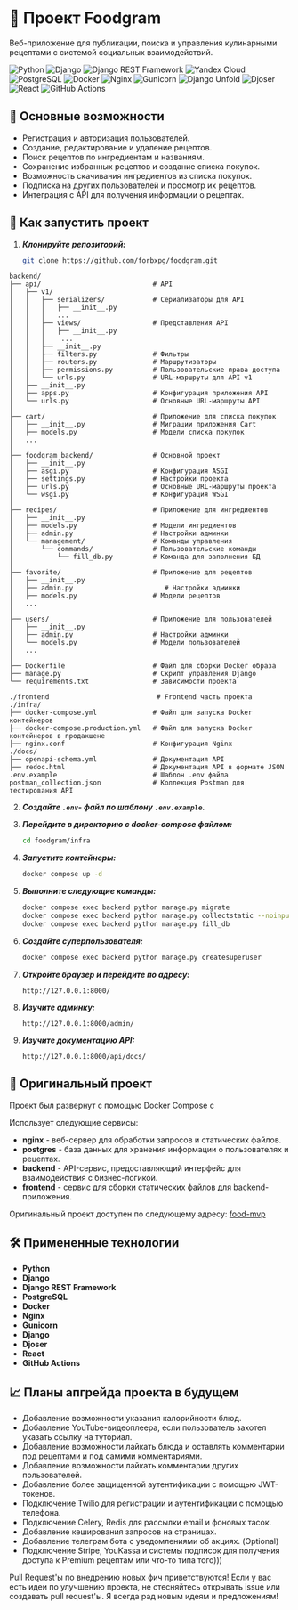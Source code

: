 # 🍕 Проект Foodgram

Веб-приложение для публикации, поиска и управления кулинарными рецептами с системой социальных взаимодействий.

![Python](https://img.shields.io/badge/Python-3.9.12-blue?logo=python&logoColor=white&style=for-the-badge&logoSize=20)
![Django](https://img.shields.io/badge/Django-4.2.20-darkgreen?logo=django&logoColor=white&style=for-the-badge&logoSize=20)
![Django REST Framework](https://img.shields.io/badge/DRF-3.16.0-darkorange?logo=django&logoColor=white&style=for-the-badge&logoSize=20)
![Yandex Cloud](https://img.shields.io/badge/Yandex_CLoud-darkred?logo=yandexcloud&logoColor=white&style=for-the-badge&logoSize=20)
![PostgreSQL](https://img.shields.io/badge/PostgreSQL-blue?logo=postgresql&logoColor=white&style=for-the-badge&logoSize=20)
![Docker](https://img.shields.io/badge/docker-darkblue?logo=docker&logoColor=white&style=for-the-badge&logoSize=20)
![Nginx](https://img.shields.io/badge/nginx-darkgreen?logo=nginx&logoColor=white&style=for-the-badge&logoSize=20)
![Gunicorn](https://img.shields.io/badge/gunicorn-green?logo=gunicorn&logoColor=white&style=for-the-badge&logoSize=20)
![Django Unfold](https://img.shields.io/badge/UNFOLD-darkblue?&logoColor=white&style=for-the-badge&logoSize=20)
![Djoser](https://img.shields.io/badge/djoser-darkblue?logoColor=white&style=for-the-badge&logoSize=20)
![React](https://img.shields.io/badge/React-purple?logo=react&logoColor=white&style=for-the-badge&logoSize=20)
![GitHub Actions](https://img.shields.io/badge/GitHub_Actions-black?logo=githubactions&logoColor=white&style=for-the-badge&logoSize=20)


## 🌟 Основные возможности

- Регистрация и авторизация пользователей.
- Создание, редактирование и удаление рецептов.
- Поиск рецептов по ингредиентам и названиям.
- Сохранение избранных рецептов и создание списка покупок.
- Возможность скачивания ингредиентов из списка покупок.
- Подписка на других пользователей и просмотр их рецептов.
- Интеграция с API для получения информации о рецептах.

## 🚀 Как запустить проект

1. ***Клонируйте репозиторий:***
   ```bash
   git clone https://github.com/forbxpg/foodgram.git
    ```

```tree
backend/
├── api/                            # API
│   ├── v1/                    
│   │   ├── serializers/            # Сериализаторы для API
│   │   │   ├── __init__.py
│   │   │   ...
│   │   ├── views/                  # Представления API
│   │   │   ├── __init__.py   
│   │   │    ... 
│   │   ├── __init__.py
│   │   ├── filters.py              # Фильтры
│   │   ├── routers.py              # Маршрутизаторы
│   │   ├── permissions.py          # Пользовательские права доступа
│   │   └── urls.py                 # URL-маршруты для API v1
│   ├── __init__.py
│   ├── apps.py                     # Конфигурация приложения API
│   └── urls.py                     # Основные URL-маршруты API
│
├── cart/                           # Приложение для списка покупок
│   ├── __init__.py                 # Миграции приложения Cart
│   ├── models.py                   # Модели списка покупок
│   ...               
│
├── foodgram_backend/               # Основной проект
│   ├── __init__.py
│   ├── asgi.py                     # Конфигурация ASGI
│   ├── settings.py                 # Настройки проекта
│   ├── urls.py                     # Основные URL-маршруты проекта
│   └── wsgi.py                     # Конфигурация WSGI
│
├── recipes/                        # Приложение для ингредиентов
│   ├── __init__.py
│   ├── models.py                   # Модели ингредиентов
│   ├── admin.py                    # Настройки админки
│   └── management/                 # Команды управления
│       └── commands/               # Пользовательские команды
│           └── fill_db.py          # Команда для заполнения БД
│
├── favorite/                       # Приложение для рецептов
│   ├── __init__.py
│   ├── admin.py                       # Настройки админки
│   ├── models.py                   # Модели рецептов
│   ...
│
├── users/                          # Приложение для пользователей
│   ├── __init__.py
│   ├── admin.py                    # Настройки админки
│   └── models.py                   # Модели пользователей
│   ...
│
├── Dockerfile                      # Файл для сборки Docker образа
├── manage.py                       # Скрипт управления Django
└── requirements.txt                # Зависимости проекта

./frontend                           # Frontend часть проекта
./infra/
├── docker-compose.yml              # Файл для запуска Docker контейнеров
├── docker-compose.production.yml   # Файл для запуска Docker контейнеров в продакшене
├── nginx.conf                      # Конфигурация Nginx
./docs/
├── openapi-schema.yml              # Документация API
├── redoc.html                      # Документация API в формате JSON
.env.example                        # Шаблон .env файла
postman_collection.json             # Коллекция Postman для тестирования API
```


2. ***Создайте `.env`- файл по шаблону `.env.example`.***

3. ***Перейдите в директорию с docker-compose файлом:***

   ```bash
   cd foodgram/infra
   ```

4. ***Запустите контейнеры:***
   ```bash
   docker compose up -d
   ```

5. ***Выполните следующие команды:***
   ```bash
   docker compose exec backend python manage.py migrate                    # Применение миграций
   docker compose exec backend python manage.py collectstatic --noinput    # Сборка статических файлов
   docker compose exec backend python manage.py fill_db                    # Заполнение базы данных тестовыми данными
   ```
6. ***Создайте суперпользователя:***
   ```bash
   docker compose exec backend python manage.py createsuperuser
   ```
7. ***Откройте браузер и перейдите по адресу:***
   ```
   http://127.0.0.1:8000/
   ```
8. ***Изучите админку:***
   ```
   http://127.0.0.1:8000/admin/
   ```
9. ***Изучите документацию API:***
   ```
   http://127.0.0.1:8000/api/docs/

## 🍓 Оригинальный проект

Проект был развернут с помощью Docker Compose c 

Использует следующие сервисы:

- **nginx** - веб-сервер для обработки запросов и статических файлов.
- **postgres** - база данных для хранения информации о пользователях и рецептах.
- **backend** - API-сервис, предоставляющий интерфейс для взаимодействия с бизнес-логикой.
- **frontend** - сервис для сборки статических файлов для backend-приложения.

Оригинальный проект доступен по следующему адресу: [food-mvp](https://food-mvp.myvnc.com)


## 🛠️ Примененные технологии


 - **Python**
 - **Django**
 - **Django REST Framework**
 - **PostgreSQL**
 - **Docker**
 - **Nginx**
 - **Gunicorn**
 - **Django**
 - **Djoser**
 - **React**
 - **GitHub Actions**

## 📈 Планы апгрейда проекта в будущем

- Добавление возможности указания калорийности блюд.
- Добавление YouTube-видеоплеера, если пользователь захотел указать ссылку на туториал.
- Добавление возможности лайкать блюда и оставлять комментарии под рецептами и под самими комментариями.
- Добавление возможности лайкать комментарии других пользователей.
- Добавление более защищенной аутентификации с помощью JWT-токенов.
- Подключение Twilio для регистрации и аутентификации с помощью телефона.
- Подключение Celery, Redis для рассылки email и фоновых тасок.
- Добавление кеширования запросов на страницах.
- Добавление телеграм бота с уведомлениями об акциях. (Optional)
- Подключение Stripe, YouKassa и системы подписок для получения доступа к Premium рецептам или что-то типа того)))

Pull Request'ы по внедрению новых фич приветствуются! 
Если у вас есть идеи по улучшению проекта, 
не стесняйтесь открывать issue или создавать pull request'ы. 
Я всегда рад новым идеям и предложениям!
   
